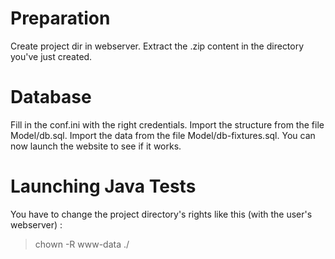 Preparation
===========

Create project dir in webserver.
Extract the .zip content in the directory you've just created.

Database
========

Fill in the conf.ini with the right credentials.
Import the structure from the file Model/db.sql.
Import the data from the file Model/db-fixtures.sql.
You can now launch the website to see if it works.

Launching Java Tests
====================

You have to change the project directory's rights like this (with the user's webserver) :
> chown -R www-data ./
